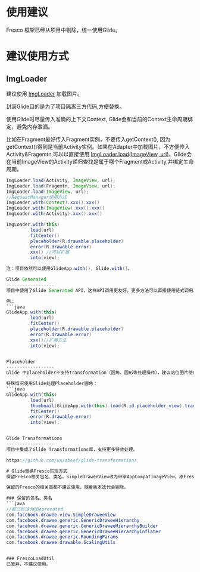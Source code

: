 使用建议
======================
Fresco 框架已经从项目中剔除，统一使用Glide。 

# 建议使用方式

ImgLoader
------------------
建议使用 [ImgLoader](https://gitee.com/BL-Android/Boboo/blob/remove_fresco/libimage/src/main/java/com/haiwaizj/chatlive/image/ImgLoader.java) 加载图片。

封装Glide目的是为了项目隔离三方代码,方便替换。

使用Glide时尽量传入准确的上下文Context, Glide会和当前的Context生命周期绑定，避免内存泄漏。

比如在Fragment最好传入Fragment实例，不要传入getContext(), 因为getContext()得到是当前Activity实例。如果在Adapter中加载图片，不方便传入Activity&Fragemtn,可以以直接使用 [ImgLoader.load(ImageView, url)](https://gitee.com/BL-Android/Boboo/blob/remove_fresco/libimage/src/main/java/com/haiwaizj/chatlive/image/ImgLoader.java)，Glide会在当前ImageView的Activity递归查找是属于哪个Fragment或Activity,并绑定生命周期。
```java
ImgLoader.load(Activity, ImageView, url);
ImgLoader.load(Fragemtn, ImageView, url);
ImgLoader.load(ImageView, url);
//RequestManager使用方式
ImgLoader.with(Context).xxx().xxx()
ImgLoader.with(ImageView).xxx().xxx()
ImgLoader.with(Activity).xxx().xxx()

ImgLoader.with(this)
        .load(url)
        .fitCenter()
        .placeholder(R.drawable.placeholder)
        .error(R.drawable.error)
        .xxx() //可以扩展
        .into(view);

注：项目依然可以使用GlideApp.with(), Glide.with()。

Glide Generated
------------------
项目中使用了Glide Generated API，这样API调用更友好。更多方法可以直接使用链式调用。如果现有方法不能满足需求建议使用GlideExtension扩展（https://muyangmin.github.io/glide-docs-cn/doc/generatedapi.html#glideextension）。

例：
```java
GlideApp.with(this)
        .load(url)
        .fitCenter()
        .placeholder(R.drawable.placeholder)
        .error(R.drawable.error)
        .xxx()//扩展方法
        .into(view);


Placeholder
------------------
Glide 中placeholder不支持Transformation（圆角、圆形等处理操作），建议站位图片使用处理好的图片（比如圆形占位图片），圆角可以交给View处理（CardView）。

特殊情况使用Glide处理Placeholder圆角：
```java
GlideApp.with(this)
        .load(url)
        .thumbnail(GlideApp.with(this).load(R.id.placeholder_view).transform(RoundedCorners)))
        .fitCenter()
        .error(R.drawable.error)
        .into(view);


Glide Transformations
------------------
项目中集成了Glide Transformations库，支持更多特效处理。

https://github.com/wasabeef/glide-transformations

# Glide替换Fresco实现方式
保留Fresco相关包名、类名。SimpleDraweeView改为继承AppCompatImageView，原Fresco相关参数由GenericDraweeHierarchy相关类解析，转交给Glide实现图片加载。

保留的Fresco的相关类都不建议使用，随着版本迭代会剔除。

### 保留的包名、类名
```java
//都已标注为@Deprecated
com.facebook.drawee.view.SimpleDraweeView
com.facebook.drawee.generic.GenericDraweeHierarchy
com.facebook.drawee.generic.GenericDraweeHierarchyBuilder
com.facebook.drawee.generic.GenericDraweeHierarchyInflater
com.facebook.drawee.generic.RoundingParams
com.facebook.drawee.drawable.ScalingUtils


### FrescoLoadUtil
已废弃，不建议使用。


